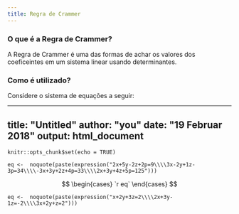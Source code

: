 ```yaml
---
title: Regra de Crammer
---
```


### O que é a Regra de Crammer?

A Regra de Crammer é uma das formas de achar os valores dos coeficeintes em um sistema linear usando determinantes.

### Como é utilizado?

Considere o sistema de equações a seguir:


---
title: "Untitled"
author: "you"
date: "19 Februar 2018"
output: html_document
---

```{r setup, include=FALSE}
knitr::opts_chunk$set(echo = TRUE)
```

```{r equation}
eq <-  noquote(paste(expression("2x+5y-2z+2p=9\\\\3x-2y+1z-3p=34\\\\-3x+3y+2z+4p=33\\\\2x+3y+4z+5p=125")))
```

$$
\begin{cases} `r eq` \end{cases}
$$
```{r equation}
eq <-  noquote(paste(expression("x+2y+3z=2\\\\2x+3y-1z=-2\\\\3x+2y+z=2")))
```
